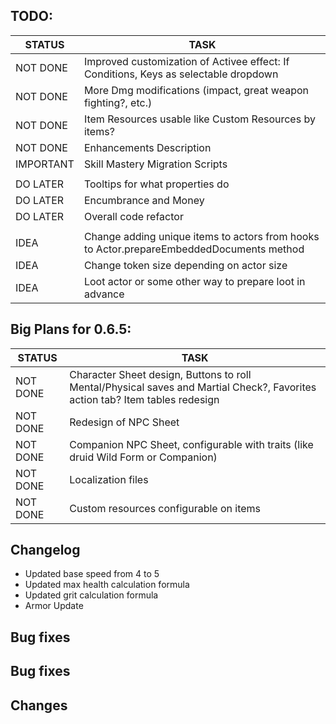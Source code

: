 ## TODO:

|    STATUS    |   				TASK                    |
|--------------|----------------------------------|
|   NOT DONE   |	Improved customization of Activee effect: If Conditions, Keys as selectable dropdown 	|
|   NOT DONE   |  More Dmg modifications (impact, great weapon fighting?, etc.)    |
|   NOT DONE   |	Item Resources usable like Custom Resources by items?	|
|   NOT DONE   |	Enhancements Description	|
|   IMPORTANT  | Skill Mastery Migration Scripts    |
||
|	  DO LATER   |	Tooltips for what properties do	|
|	  DO LATER   |	Encumbrance and Money					  |
|	  DO LATER   |	Overall code refactor					  |
||
|	   IDEA	     |	Change adding unique items to actors from hooks to Actor.prepareEmbeddedDocuments method	|
|	   IDEA	     |	Change token size depending on actor size |
|	   IDEA	     |	Loot actor or some other way to prepare loot in advance |

## Big Plans for 0.6.5:
|    STATUS    |   				TASK                    |
|--------------|----------------------------------|
|   NOT DONE   |	Character Sheet design, Buttons to roll Mental/Physical saves and Martial Check?, Favorites action tab? Item tables redesign  |
|   NOT DONE   |	Redesign of NPC Sheet	    |
|   NOT DONE   |  Companion NPC Sheet, configurable with traits (like druid Wild Form or Companion)    |
|   NOT DONE   |  Localization files    |
|   NOT DONE   |  Custom resources configurable on items    |


## Changelog
- Updated base speed from 4 to 5
- Updated max health calculation formula
- Updated grit calculation formula
- Armor Update

## Bug fixes
## Bug fixes


## Changes
